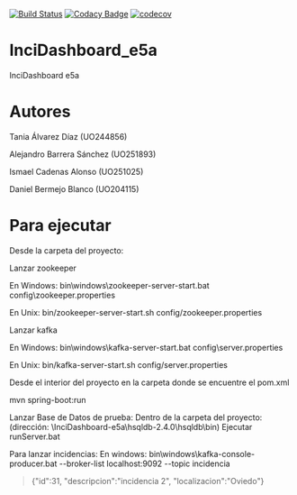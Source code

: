 
[![Build Status](https://travis-ci.org/Arquisoft/InciDashboard_e5a.svg?branch=master)](https://travis-ci.org/Arquisoft/InciDashboard_e5a)
[![Codacy Badge](https://api.codacy.com/project/badge/Grade/81ed23f28056410c9d542489fba9b901)](https://www.codacy.com/app/jelabra/InciDashboard_e5a?utm_source=github.com&amp;utm_medium=referral&amp;utm_content=Arquisoft/InciDashboard_e5a&amp;utm_campaign=Badge_Grade)
[![codecov](https://codecov.io/gh/Arquisoft/InciDashboard_e5a/branch/master/graph/badge.svg)](https://codecov.io/gh/Arquisoft/InciDashboard_e5a)

# InciDashboard_e5a
InciDashboard e5a

# Autores

Tania Álvarez Díaz (UO244856)

Alejandro Barrera Sánchez (UO251893)

Ismael Cadenas Alonso (UO251025)

Daniel Bermejo Blanco (UO204115)

# Para ejecutar

Desde la carpeta del proyecto:
 	 
Lanzar zookeeper

En Windows: 
bin\windows\zookeeper-server-start.bat config\zookeeper.properties

En Unix:
bin/zookeeper-server-start.sh config/zookeeper.properties

Lanzar kafka

En Windows: 
bin\windows\kafka-server-start.bat config\server.properties

En Unix: 
bin/kafka-server-start.sh config/server.properties

Desde el interior del proyecto en la carpeta donde se encuentre el pom.xml

mvn spring-boot:run

Lanzar Base de Datos de prueba:
Dentro de la carpeta del proyecto: (dirección: \InciDashboard-e5a\hsqldb-2.4.0\hsqldb\bin)
Ejecutar runServer.bat

Para lanzar incidencias:
En windows:
bin\windows\kafka-console-producer.bat --broker-list localhost:9092 --topic incidencia
> {"id":31, "descripcion":"incidencia 2", "localizacion":"Oviedo"}
